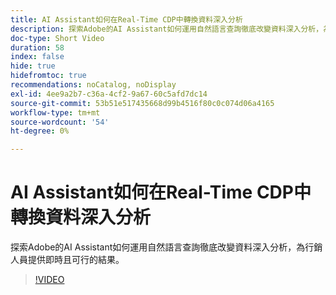 ```yaml
---
title: AI Assistant如何在Real-Time CDP中轉換資料深入分析
description: 探索Adobe的AI Assistant如何運用自然語言查詢徹底改變資料深入分析，為行銷人員提供即時且可行的結果。
doc-type: Short Video
duration: 58
index: false
hide: true
hidefromtoc: true
recommendations: noCatalog, noDisplay
exl-id: 4ee9a2b7-c36a-4cf2-9a67-60c5afd7dc14
source-git-commit: 53b51e517435668d99b4516f80c0c074d06a4165
workflow-type: tm+mt
source-wordcount: '54'
ht-degree: 0%

---
```


# AI Assistant如何在Real-Time CDP中轉換資料深入分析

探索Adobe的AI Assistant如何運用自然語言查詢徹底改變資料深入分析，為行銷人員提供即時且可行的結果。

<!-- 62_S653_3442539_57_how-ai-assistant-transforms-data-insights-in-realtime-cdp -->
>[!VIDEO](https://video.tv.adobe.com/v/3458199/?learn=on&enablevpops=true)
